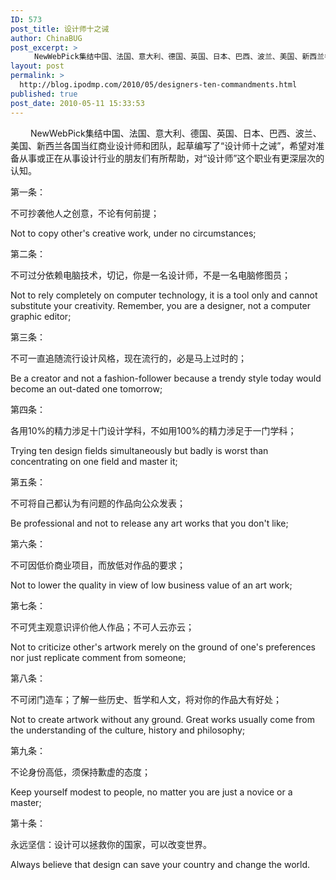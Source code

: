 ```yaml
---
ID: 573
post_title: 设计师十之诫
author: ChinaBUG
post_excerpt: >
  　　NewWebPick集结中国、法国、意大利、德国、英国、日本、巴西、波兰、美国、新西兰各国当红商业设计师和团队，起草编写了“设计师十之诫”，希望对准备从事或正在从事设计行业的朋友们有所帮助，对“设计师”这个职业有更深层次的认知。
layout: post
permalink: >
  http://blog.ipodmp.com/2010/05/designers-ten-commandments.html
published: true
post_date: 2010-05-11 15:33:53
---
```

 　　NewWebPick集结中国、法国、意大利、德国、英国、日本、巴西、波兰、美国、新西兰各国当红商业设计师和团队，起草编写了“设计师十之诫”，希望对准备从事或正在从事设计行业的朋友们有所帮助，对“设计师”这个职业有更深层次的认知。

第一条：

不可抄袭他人之创意，不论有何前提；

Not to copy other's creative work, under no circumstances;

第二条：

不可过分依赖电脑技术，切记，你是一名设计师，不是一名电脑修图员；

Not to rely completely on computer technology, it is a tool only and cannot substitute your creativity. Remember, you are a designer, not a computer graphic editor;

第三条：

不可一直追随流行设计风格，现在流行的，必是马上过时的；

Be a creator and not a fashion-follower because a trendy style today would become an out-dated one tomorrow;

第四条：

各用10%的精力涉足十门设计学科，不如用100%的精力涉足于一门学科；

Trying ten design fields simultaneously but badly is worst than concentrating on one field and master it;

第五条：

不可将自己都认为有问题的作品向公众发表；

Be professional and not to release any art works that you don't like;

第六条：

不可因低价商业项目，而放低对作品的要求；

Not to lower the quality in view of low business value of an art work;

第七条：

不可凭主观意识评价他人作品；不可人云亦云；

Not to criticize other's artwork merely on the ground of one's preferences nor just replicate comment from someone;

第八条：

不可闭门造车；了解一些历史、哲学和人文，将对你的作品大有好处；

Not to create artwork without any ground. Great works usually come from the understanding of the culture, history and philosophy;

第九条：

不论身份高低，须保持歉虚的态度；

Keep yourself modest to people, no matter you are just a novice or a master;

第十条：

永远坚信：设计可以拯救你的国家，可以改变世界。

Always believe that design can save your country and change the world.
